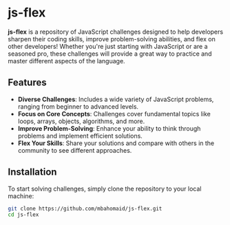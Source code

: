 # js-flex

**js-flex** is a repository of JavaScript challenges designed to help developers sharpen their coding skills, improve problem-solving abilities, and flex on other developers! Whether you're just starting with JavaScript or are a seasoned pro, these challenges will provide a great way to practice and master different aspects of the language.

## Features

- **Diverse Challenges**: Includes a wide variety of JavaScript problems, ranging from beginner to advanced levels.
- **Focus on Core Concepts**: Challenges cover fundamental topics like loops, arrays, objects, algorithms, and more.
- **Improve Problem-Solving**: Enhance your ability to think through problems and implement efficient solutions.
- **Flex Your Skills**: Share your solutions and compare with others in the community to see different approaches.

## Installation

To start solving challenges, simply clone the repository to your local machine:

```bash
git clone https://github.com/mbahomaid/js-flex.git
cd js-flex
